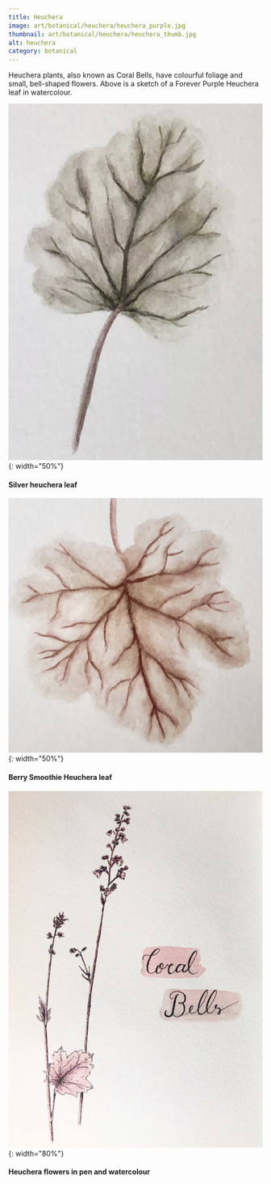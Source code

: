 ```yaml
---
title: Heuchera
image: art/botanical/heuchera/heuchera_purple.jpg
thumbnail: art/botanical/heuchera/heuchera_thumb.jpg
alt: heuchera
category: botanical
---
```


Heuchera plants, also known as Coral Bells, have colourful foliage and small, bell-shaped flowers. Above is a sketch of a Forever Purple Heuchera leaf in watercolour.

![heuchera leaf](./assets/img/art/botanical/heuchera/heuchera_grey.jpg){: width="50%"}

#### Silver heuchera leaf

![heuchera leaf](./assets/img/art/botanical/heuchera/heuchera_red.jpg){: width="50%"}

#### Berry Smoothie Heuchera leaf

![heuchera flower](./assets/img/art/botanical/heuchera/heuchera_flower.jpg){: width="80%"}

#### Heuchera flowers in pen and watercolour
